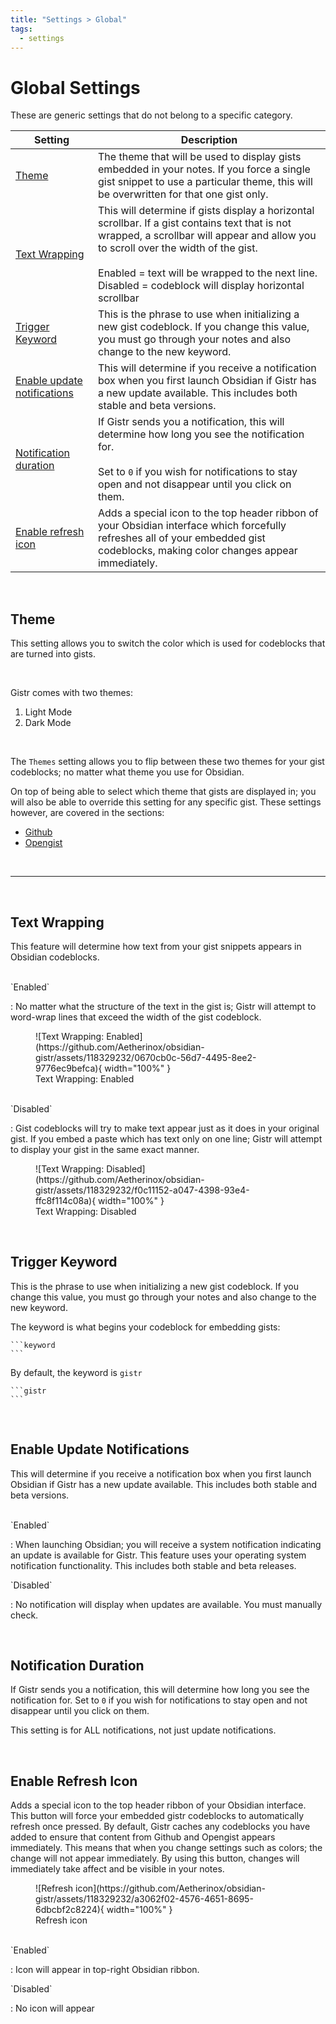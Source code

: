 ```yaml
---
title: "Settings > Global"
tags:
  - settings
---
```


# Global Settings
These are generic settings that do not belong to a specific category.

| Setting | Description |
| --- | --- |
| [Theme](#theme) | The theme that will be used to display gists embedded in your notes. If you force a single gist snippet to use a particular theme, this will be overwritten for that one gist only. |
| [Text Wrapping](#text-wrapping) | This will determine if gists display a horizontal scrollbar. If a gist contains text that is not wrapped, a scrollbar will appear and allow you to scroll over the width of the gist.<br /><br />Enabled = text will be wrapped to the next line.<br />Disabled = codeblock will display horizontal scrollbar |
| [Trigger Keyword](#trigger-keyword) | This is the phrase to use when initializing a new gist codeblock. If you change this value, you must go through your notes and also change to the new keyword. |
| [Enable update notifications](#enable-update-notifications) | This will determine if you receive a notification box when you first launch Obsidian if Gistr has a new update available. This includes both stable and beta versions. |
| [Notification duration](#notification-duration) | If Gistr sends you a notification, this will determine how long you see the notification for.<br><br>Set to `0` if you wish for notifications to stay open and not disappear until you click on them. |
| [Enable refresh icon](#enable-refresh-icon) | Adds a special icon to the top header ribbon of your Obsidian interface which forcefully refreshes all of your embedded gist codeblocks, making color changes appear immediately. |

<br />

## Theme
<!-- md:version stable-1.0.0 -->
<!-- md:default `light` -->
<!-- md:control dropdown -->

This setting allows you to switch the color which is used for codeblocks that are turned into gists.

<br />

Gistr comes with two themes:

 1. Light Mode
 2. Dark Mode

<br />

The `Themes` setting allows you to flip between these two themes for your gist codeblocks; no matter what theme you use for Obsidian.

On top of being able to select which theme that gists are displayed in; you will also be able to override this setting for any specific gist. These settings however, are covered in the sections:

- [Github](github.md)
- [Opengist](opengist.md)

<br />

---

<br />

## Text Wrapping
<!-- md:version stable-1.3.0 -->
<!-- md:default `false` -->
<!-- md:control toggle -->

This feature will determine how text from your gist snippets appears in Obsidian codeblocks. 

<br />

<!-- md:control toggle_on --> `Enabled`

:   No matter what the structure of the text in the gist is; Gistr will attempt to word-wrap lines that exceed the width of the gist codeblock.

<figure markdown="span">
  ![Text Wrapping: Enabled](https://github.com/Aetherinox/obsidian-gistr/assets/118329232/0670cb0c-56d7-4495-8ee2-9776ec9befca){ width="100%" }
  <figcaption>Text Wrapping: Enabled</figcaption>
</figure>

<br />


<!-- md:control toggle_off --> `Disabled`

:   Gist codeblocks will try to make text appear just as it does in your original gist. If you embed a paste which has text only on one line; Gistr will attempt to display your gist in the same exact manner.

<figure markdown="span">
  ![Text Wrapping: Disabled](https://github.com/Aetherinox/obsidian-gistr/assets/118329232/f0c11152-a047-4398-93e4-ffc8f114c08a){ width="100%" }
  <figcaption>Text Wrapping: Disabled</figcaption>
</figure>

<br />

## Trigger Keyword
<!-- md:version stable-1.0.0 -->
<!-- md:default `gistr` -->
<!-- md:control textbox -->

This is the phrase to use when initializing a new gist codeblock. If you change this value, you must go through your notes and also change to the new keyword.

The keyword is what begins your codeblock for embedding gists:

````
```keyword
```
````

By default, the keyword is `gistr`

````
```gistr
```
````

<br />

## Enable Update Notifications
<!-- md:version stable-1.4.6 -->
<!-- md:default `true` -->
<!-- md:control toggle -->

This will determine if you receive a notification box when you first launch Obsidian if Gistr has a new update available. This includes both stable and beta versions.

<br />

<!-- md:control toggle_on --> `Enabled`

:   When launching Obsidian; you will receive a system notification indicating an update is available for Gistr. This feature uses your operating system notification functionality. This includes both stable and beta releases.

<!-- md:control toggle_off --> `Disabled`

:   No notification will display when updates are available. You must manually check.

<br />

## Notification Duration
<!-- md:version stable-1.4.0 -->
<!-- md:default `10 seconds` -->
<!-- md:control slider -->

If Gistr sends you a notification, this will determine how long you see the notification for.
Set to `0` if you wish for notifications to stay open and not disappear until you click on them.

This setting is for ALL notifications, not just update notifications.

<br />

## Enable Refresh Icon
<!-- md:version stable-1.6.1 -->
<!-- md:default `false` -->
<!-- md:control toggle -->

Adds a special icon to the top header ribbon of your Obsidian interface. This button will force your embedded gistr codeblocks to automatically refresh once pressed. By default, Gistr caches any codeblocks you have added to ensure that content from Github and Opengist appears immediately. This means that when you change settings such as colors; the change will not appear immediately. By using this button, changes will immediately take affect and be visible in your notes.

<figure markdown="span">
  ![Refresh icon](https://github.com/Aetherinox/obsidian-gistr/assets/118329232/a3062f02-4576-4651-8695-6dbcbf2c8224){ width="100%" }
  <figcaption>Refresh icon</figcaption>
</figure>

<br />

<!-- md:control toggle_on --> `Enabled`

:   Icon will appear in top-right Obsidian ribbon.

<!-- md:control toggle_off --> `Disabled`

:   No icon will appear

<br /><br />